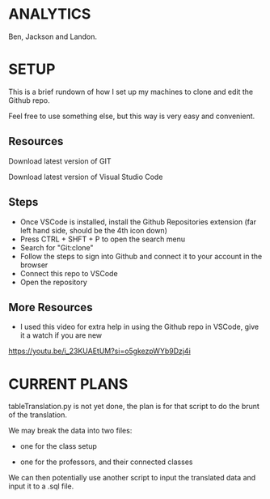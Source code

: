 # ANALYTICS
Ben, Jackson and Landon.

# SETUP
This is a brief rundown of how I set up my machines to clone and edit the Github repo.

Feel free to use something else, but this way is very easy and convenient.

## Resources
Download latest version of GIT

Download latest version of Visual Studio Code

## Steps 
- Once VSCode is installed, install the Github Repositories extension
    (far left hand side, should be the 4th icon down)
- Press CTRL + SHFT + P to open the search menu
- Search for "Git:clone"
- Follow the steps to sign into Github and connect it to your account in the browser
- Connect this repo to VSCode 
- Open the repository

## More Resources
- I used this video for extra help in using the Github repo in VSCode, give it a watch if you are new

https://youtu.be/i_23KUAEtUM?si=o5gkezpWYb9Dzj4i

# CURRENT PLANS
tableTranslation.py is not yet done, the plan is for that script to do the brunt of the translation.
    
We may break the data into two files:

- one for the class setup

- one for the professors, and their connected classes

We can then potentially use another script to input the translated data and input it to a .sql file.

